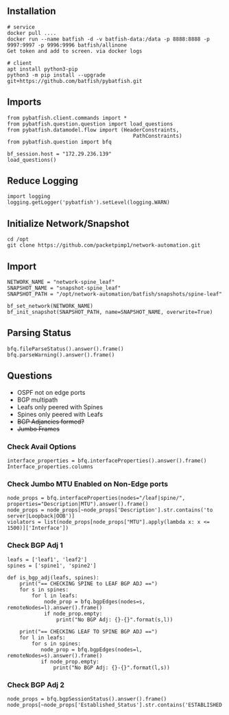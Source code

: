 ## Installation
```
# service
docker pull ....
docker run --name batfish -d -v batfish-data:/data -p 8888:8888 -p 9997:9997 -p 9996:9996 batfish/allinone
Get token and add to screen. via docker logs

# client
apt install python3-pip
python3 -m pip install --upgrade git+https://github.com/batfish/pybatfish.git
```

## Imports
```
from pybatfish.client.commands import *
from pybatfish.question.question import load_questions
from pybatfish.datamodel.flow import (HeaderConstraints,
                                         PathConstraints)
from pybatfish.question import bfq

bf_session.host = "172.29.236.139"
load_questions()
```

## Reduce Logging
```
import logging
logging.getLogger('pybatfish').setLevel(logging.WARN)
```

## Initialize Network/Snapshot
```
cd /opt
git clone https://github.com/packetpimp1/network-automation.git
```
## Import
```
NETWORK_NAME = "network-spine_leaf"
SNAPSHOT_NAME = "snapshot-spine_leaf"
SNAPSHOT_PATH = "/opt/network-automation/batfish/snapshots/spine-leaf"

bf_set_network(NETWORK_NAME)
bf_init_snapshot(SNAPSHOT_PATH, name=SNAPSHOT_NAME, overwrite=True)
```
## Parsing Status
```
bfq.fileParseStatus().answer().frame()
bfq.parseWarning().answer().frame()
```
## Questions

* OSPF not on edge ports
* BGP multipath
* Leafs only peered with Spines
* Spines only peered with Leafs
* ~~BGP Adjancies formed?~~
* ~~Jumbo Frames~~

### Check Avail Options
```
interface_properties = bfq.interfaceProperties().answer().frame()
Interface_properties.columns
```
### Check Jumbo MTU Enabled on Non-Edge ports
```
node_props = bfq.interfaceProperties(nodes="/leaf|spine/", properties="Description|MTU").answer().frame()
node_props = node_props[~node_props['Description'].str.contains('to server|Loopback|OOB')]
violators = list(node_props[node_props["MTU"].apply(lambda x: x <= 1500)]['Interface'])
```
### Check BGP Adj 1 
```
leafs = ['leaf1', 'leaf2']
spines = ['spine1', 'spine2']

def is_bgp_adj(leafs, spines):
    print("== CHECKING SPINE to LEAF BGP ADJ ==")
    for s in spines:
        for l in leafs:
            node_prop = bfq.bgpEdges(nodes=s, remoteNodes=l).answer().frame()
            if node_prop.empty:
                print("No BGP Adj: {}-{}".format(s,l))
                
    print("== CHECKING LEAF TO SPINE BGP ADJ ==")
    for l in leafs:
        for s in spines:
           node_prop = bfq.bgpEdges(nodes=l, remoteNodes=s).answer().frame()
           if node_prop.empty:
               print("No BGP Adj: {}-{}".format(l,s))
```
### Check BGP Adj 2
```
node_props = bfq.bgpSessionStatus().answer().frame()
node_props[~node_props['Established_Status'].str.contains('ESTABLISHED')]
```
